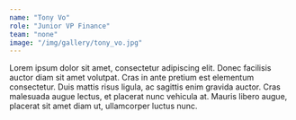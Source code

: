 ```yaml
---
name: "Tony Vo"
role: "Junior VP Finance"
team: "none"
image: "/img/gallery/tony_vo.jpg"
---
```


Lorem ipsum dolor sit amet, consectetur adipiscing elit. Donec facilisis auctor diam sit amet volutpat. Cras in ante pretium est elementum consectetur. Duis mattis risus ligula, ac sagittis enim gravida auctor. Cras malesuada augue lectus, et placerat nunc vehicula at. Mauris libero augue, placerat sit amet diam ut, ullamcorper luctus nunc. 
